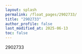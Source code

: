 ```yaml
---
layout: splash
permalink: /float_pages/2902733/
title: "2902733"
author_profile: false
last_modified_at: 2025-06-13
toc: false
---
```

 
2902733
